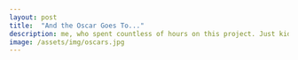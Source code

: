 ```yaml
---
layout: post
title:  "And the Oscar Goes To..."
description: me, who spent countless of hours on this project. Just kidding! But seriously, what determines if a movie gets nominated and wins the Academy Award's Best Picture? Is it luck? Or is it calculated? Let's find out...
image: /assets/img/oscars.jpg
---
```




